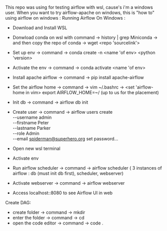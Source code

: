 This repo was using for testing airflow with wsl, cause's i'm a windows user. When you want to try airflow-apache on windows, this is "how to" using airflow on windows :
Running Airflow On Windows :
- Download and Install WSL
- Donwload conda on wsl
	with command -> history | grep Miniconda -> and then copy the repo of conda -> wget <repo 'sourcelink'>
- Set up env -> command -> conda create -n <name 'of env> <python 'version>
	
- Activate the env -> command -> conda activate <name 'of env>
- Install apache airflow -> command -> pip install apache-airflow
- Set the airflow home -> command -> vim ~/.bashrc -> <set 'airflow-home in vim> export AIRFLOW_HOME=~/<name> (up to us for the placement)
- Init db -> command -> airflow db init
- Create user -> command -> airflow users create \
    --username admin \
    --firstname Peter \
    --lastname Parker \
    --role Admin \
    --email spiderman@superhero.org
	set password...
- Open new wsl terminal
- Activate env
- Run airflow scheduler -> command -> airflow scheduler
( 3 instances of airflow : db (must init db first), scheduler, webserver)
- Activate webserver -> command -> airflow webserver
- Access localhost::8080 to see Airflow UI in web

Create DAG:
- create folder -> command -> mkdir <folder name>
- enter the folder -> command -> cd <folder name>
- open the code editor -> command -> code .
